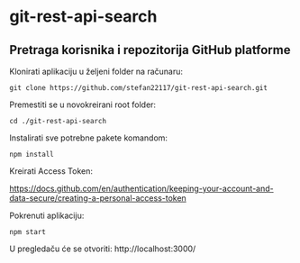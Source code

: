 ﻿# git-rest-api-search


## Pretraga korisnika i repozitorija GitHub platforme

Klonirati aplikaciju u željeni folder na računaru:
```
git clone https://github.com/stefan22117/git-rest-api-search.git
```
Premestiti se u novokreirani root folder:
```
cd ./git-rest-api-search
```
Instalirati sve potrebne pakete komandom:
```
npm install
```
Kreirati Access Token:

https://docs.github.com/en/authentication/keeping-your-account-and-data-secure/creating-a-personal-access-token

Pokrenuti aplikaciju:
```
npm start
```
U pregledaču će se otvoriti: http://localhost:3000/
